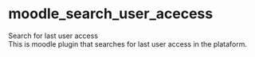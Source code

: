 # moodle_search_user_acecess
Search for last user access<br>
This is moodle plugin that searches for last user access in the plataform.
